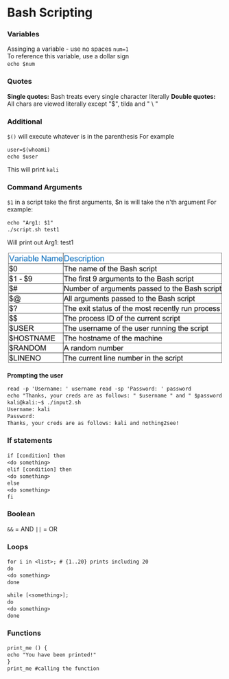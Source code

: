 # Bash Scripting

### Variables  
Assinging a variable - use no spaces
`num=1`  
To reference this variable, use a dollar sign  
`echo $num`

### Quotes  
**Single quotes:** Bash treats every single character literally
**Double quotes:** All chars are viewed literally except "$", tilda and " \ "


### Additional
`$()` will execute whatever is in the parenthesis
For example
```
user=$(whoami)
echo $user
```
This will print `kali`  

### Command Arguments
`$1`  in a script take the first arguments, $n is will take the n'th argument 
For example:   
```
echo "Arg1: $1"
./script.sh test1
```
Will print out Arg1: test1  

![](../../Assets/Pasted%20image%2020220911201928.png)

**Prompting the user**
```
read -p 'Username: ' username read -sp 'Password: ' password 
echo "Thanks, your creds are as follows: " $username " and " $password 
kali@kali:~$ ./input2.sh
Username: kali 
Password: 
Thanks, your creds are as follows: kali and nothing2see!
```

### If statements

```
if [condition] then
<do something>
elif [condition] then
<do something>
else
<do something>
fi

```

### Boolean
`&&` =  AND
`||` = OR

### Loops
```
for i in <list>; # {1..20} prints including 20
do
<do something>
done
```

```
while [<something>]; 
do
<do something>
done
```

### Functions
```
print_me () {
echo "You have been printed!" 
} 
print_me #calling the function
```